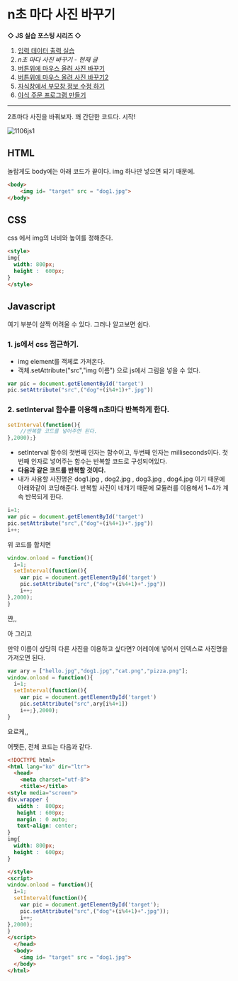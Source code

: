 # n초 마다 사진 바꾸기

**◇ JS 실습 포스팅 시리즈 ◇**

1. [입력 데이터 출력 실습](https://yejip.com/web/2020-11-04-JS_HO1) 
2.  *n초 마다 사진 바꾸기 - 현재 글*
3.  [버튼위에 마우스 올려 사진 바꾸기](https://yejip.com/web/2020-11-07-JS_HO3) 
4.  [버튼위에 마우스 올려 사진 바꾸기2](https://yejip.com/web/2020-11-07-JS_HO4/) 
5.  [자식창에서 부모창 정보 수정 하기](https://yejip.com/web/2020-11-07-JS_HO5/) 
6.  [야식 주문 프로그램 만들기](https://yejip.com/web/2020-11-09-JS_HO6/)

---

2초마다 사진을 바꿔보자. 꽤 간단한 코드다. 시작! 

![1106js1](https://user-images.githubusercontent.com/37058233/98467637-b9b36280-2219-11eb-8091-04a8cc54232c.gif)

## **HTML**

놀랍게도 body에는 아래 코드가 끝이다. img 하나만 넣으면 되기 때문에. 

```html
<body>
    <img id= "target" src = "dog1.jpg">
</body>
```

## **CSS**

css 에서 img의 너비와 높이를 정해준다. 

```html
<style>
img{
  width: 800px;
  height :  600px;
}
</style>
```

## **Javascript**

여기 부분이 살짝 어려울 수 있다. 그러나 알고보면 쉽다.

### **1. js에서 css 접근하기.**

- img element를 객체로 가져온다. 
- 객체.setAttribute("src","img 이름") 으로 js에서 그림을 넣을 수 있다.

```javascript
var pic = document.getElementById('target')
pic.setAttribute("src",("dog"+(i%4+1)+".jpg"))
```

### **2. setInterval 함수를 이용해 n초마다 반복하게 한다.**

```javascript
setInterval(function(){
    //반복할 코드를 넣어주면 된다.
},2000);}
```

- setInterval 함수의 첫번째 인자는 함수이고, 두번째 인자는 milliseconds이다. 첫번째 인자로 넣어주는 함수는 반복할 코드로 구성되어있다.
- **다음과 같은 코드를 반복할 것이다.** 
- 내가 사용할 사진명은 dog1.jpg , dog2.jpg , dog3.jpg , dog4.jpg 이기 때문에 아래와같이 코딩해준다. 반복할 사진이 네개기 때문에 모듈러를 이용해서 1~4가 계속 반복되게 한다.

```javascript
i=1;
var pic = document.getElementById('target')
pic.setAttribute("src",("dog"+(i%4+1)+".jpg"))
i++;
```
위 코드를 합치면

```javascript
window.onload = function(){
  i=1;
  setInterval(function(){
    var pic = document.getElementById('target')
    pic.setAttribute("src",("dog"+(i%4+1)+".jpg"))
    i++;
},2000);
}
```

쨘,,

아 그리고

만약 이름이 상당히 다른 사진을 이용하고 싶다면? 어레이에 넣어서 인덱스로 사진명을 가져오면 된다. 

```javascript
var ary = ["hello.jpg","dog1.jpg","cat.png","pizza.png"];
window.onload = function(){
  i=1;
  setInterval(function(){
    var pic = document.getElementById('target')
    pic.setAttribute("src",ary[i%4+1])
    i++;},2000);
}
```

요로케,, 

어쨋든, 전체 코드는 다음과 같다.

```html
<!DOCTYPE html>
<html lang="ko" dir="ltr">
  <head>
    <meta charset="utf-8">
    <title></title>
<style media="screen">
div.wrapper {
   width :  800px;
   height : 600px;
   margin : 0 auto;
   text-align: center;
}
img{
  width: 800px;
  height :  600px;
}

</style>
<script>
window.onload = function(){
  i=1;
  setInterval(function(){
    var pic = document.getElementById('target');
    pic.setAttribute("src",("dog"+(i%4+1)+".jpg"));
    i++;
},2000);
}
</script>
  </head>
  <body>
    <img id= "target" src = "dog1.jpg">
  </body>
</html>
```


